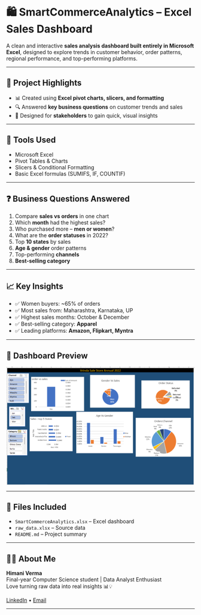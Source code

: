 
# 🛍️ SmartCommerceAnalytics – Excel Sales Dashboard

A clean and interactive **sales analysis dashboard built entirely in Microsoft Excel**, designed to explore trends in customer behavior, order patterns, regional performance, and top-performing platforms.

---

## 📌 Project Highlights

- 📊 Created using **Excel pivot charts, slicers, and formatting**
- 🔍 Answered **key business questions** on customer trends and sales
- 🎯 Designed for **stakeholders** to gain quick, visual insights

---

## 🧰 Tools Used

- Microsoft Excel  
- Pivot Tables & Charts  
- Slicers & Conditional Formatting  
- Basic Excel formulas (SUMIFS, IF, COUNTIF)

---

## ❓ Business Questions Answered

1. Compare **sales vs orders** in one chart  
2. Which **month** had the highest sales?  
3. Who purchased more – **men or women**?  
4. What are the **order statuses** in 2022?  
5. Top **10 states** by sales  
6. **Age & gender** order patterns  
7. Top-performing **channels**  
8. **Best-selling category**

---

## 📈 Key Insights

- ✅ Women buyers: ~65% of orders  
- ✅ Most sales from: Maharashtra, Karnataka, UP  
- ✅ Highest sales months: October & December  
- ✅ Best-selling category: **Apparel**  
- ✅ Leading platforms: **Amazon, Flipkart, Myntra**

---

## 📸 Dashboard Preview
 
![Excel Dashboard Preview](./EXCEL_DASHBOARD.png)


---

## 📂 Files Included

- `SmartCommerceAnalytics.xlsx` – Excel dashboard  
- `raw_data.xlsx` – Source data  
- `README.md` – Project summary

---

## 👩‍💻 About Me

**Himani Verma**  
Final-year Computer Science student | Data Analyst Enthusiast  
Love turning raw data into real insights 📊💡

[LinkedIn](#) • [Email](#)

---

